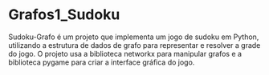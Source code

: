 # Grafos1_Sudoku

Sudoku-Grafo é um projeto que implementa um jogo de sudoku em Python, utilizando a estrutura de dados de grafo para representar e resolver a grade do jogo. O projeto usa a biblioteca networkx para manipular grafos e a biblioteca pygame para criar a interface gráfica do jogo.
